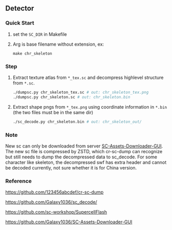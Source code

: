## Detector

### Quick Start

1. set the `SC_DIR` in Makefile

2. Arg is base filename without extension, ex:

	```
	make chr_skeleton  
	```


### Step

1. Extract texture atlas from `*_tex.sc` and decompress highlevel structure from `*.sc`.

	```bash
	./dumpsc.py chr_skeleton_tex.sc # out: chr_skeleton_tex.png
	./dumpsc.py chr_skeleton.sc # out: chr_skeleton.bin
	```

2. Extract shape pngs from `*_tex.png` using coordinate information in `*.bin` (the two files must be in the same dir)
	
	```bash
	./sc_decode.py chr_skeleton.bin # out: chr_skeleton_out/
	```

### Note
New sc can only be downloaded from server [SC-Assets-Downloader-GUI](https://github.com/Galaxy1036/SC-Assets-Downloader-GUI). The new sc file is compressed by ZSTD, which cr-sc-dump can recognize but still needs to dump the decompressed data to sc_decode. For some character like skeleton, the decompressed swf has extra header and cannot be decoded currently, not sure whether it is for China version.

### Reference
https://github.com/123456abcdef/cr-sc-dump

https://github.com/Galaxy1036/sc_decode/

https://github.com/sc-workshop/SupercellFlash

https://github.com/Galaxy1036/SC-Assets-Downloader-GUI
